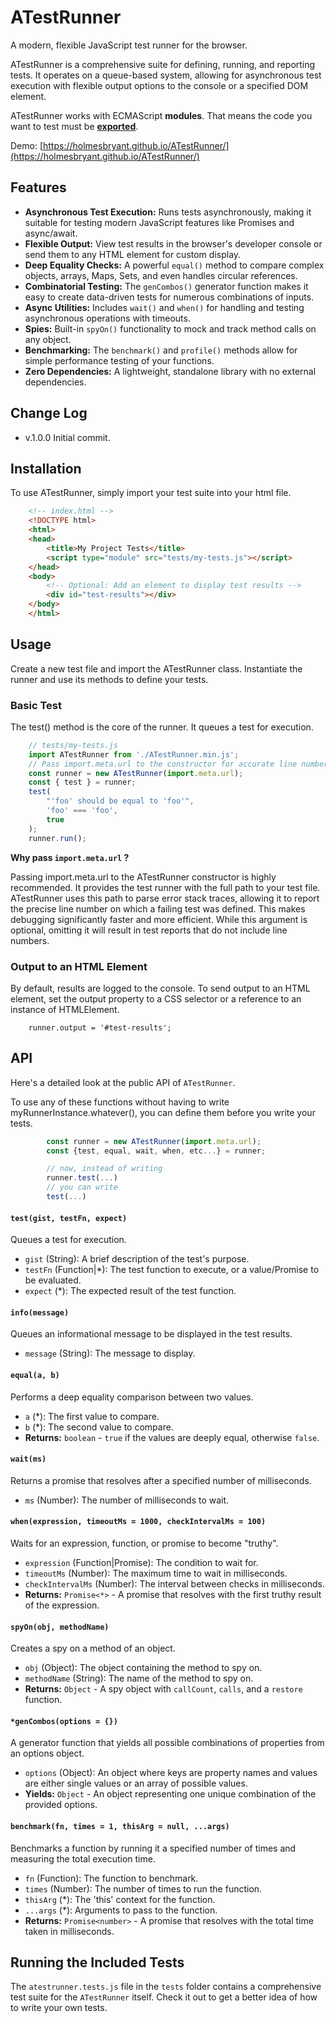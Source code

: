# ATestRunner

A modern, flexible JavaScript test runner for the browser.

ATestRunner is a comprehensive suite for defining, running, and reporting tests. It operates on a queue-based system, allowing for asynchronous test execution with flexible output options to the console or a specified DOM element.

ATestRunner works with ECMAScript **modules**. That means the code you want to test must be **[exported](https://developer.mozilla.org/en-US/docs/Web/JavaScript/Reference/Statements/export)**.

Demo: [https://holmesbryant.github.io/ATestRunner/](https://holmesbryant.github.io/ATestRunner/)


## Features

*   **Asynchronous Test Execution:** Runs tests asynchronously, making it suitable for testing modern JavaScript features like Promises and async/await.
*   **Flexible Output:** View test results in the browser's developer console or send them to any HTML element for custom display.
*   **Deep Equality Checks:** A powerful `equal()` method to compare complex objects, arrays, Maps, Sets, and even handles circular references.
*   **Combinatorial Testing:** The `genCombos()` generator function makes it easy to create data-driven tests for numerous combinations of inputs.
*   **Async Utilities:** Includes `wait()` and `when()` for handling and testing asynchronous operations with timeouts.
*   **Spies:** Built-in `spyOn()` functionality to mock and track method calls on any object.
*   **Benchmarking:** The `benchmark()` and `profile()` methods allow for simple performance testing of your functions.
*   **Zero Dependencies:** A lightweight, standalone library with no external dependencies.

## Change Log

- v.1.0.0 Initial commit.

## Installation

To use ATestRunner, simply import your test suite into your html file.

```html
	<!-- index.html -->
	<!DOCTYPE html>
	<html>
	<head>
	    <title>My Project Tests</title>
	    <script type="module" src="tests/my-tests.js"></script>
	</head>
	<body>
	    <!-- Optional: Add an element to display test results -->
	    <div id="test-results"></div>
	</body>
	</html>
```

## Usage

Create a new test file and import the ATestRunner class. Instantiate the runner and use its methods to define your tests.

### Basic Test

The test() method is the core of the runner. It queues a test for execution.

```javascript
	// tests/my-tests.js
	import ATestRunner from './ATestRunner.min.js';
	// Pass import.meta.url to the constructor for accurate line number reporting.
	const runner = new ATestRunner(import.meta.url);
	const { test } = runner;
	test(
	    "'foo' should be equal to 'foo'",
	    'foo' === 'foo',
	    true
	);
	runner.run();
```

**Why pass `import.meta.url` ?**

Passing import.meta.url to the ATestRunner constructor is highly recommended. It provides the test runner with the full path to your test file. ATestRunner uses this path to parse error stack traces, allowing it to report the precise line number on which a failing test was defined. This makes debugging significantly faster and more efficient. While this argument is optional, omitting it will result in test reports that do not include line numbers.

### Output to an HTML Element

By default, results are logged to the console. To send output to an HTML element, set the output property to a CSS selector or a reference to an instance of HTMLElement.

		runner.output = '#test-results';

## API

Here's a detailed look at the public API of `ATestRunner`.

To use any of these functions without having to write myRunnerInstance.whatever(), you can define them before you write your tests.

```javascript
		const runner = new ATestRunner(import.meta.url);
		const {test, equal, wait, when, etc...} = runner;

		// now, instead of writing
		runner.test(...)
		// you can write
		test(...)
```

#### `test(gist, testFn, expect)`

Queues a test for execution.

*   `gist` (String): A brief description of the test's purpose.
*   `testFn` (Function|*): The test function to execute, or a value/Promise to be evaluated.
*   `expect` (*): The expected result of the test function.

#### `info(message)`

Queues an informational message to be displayed in the test results.

*   `message` (String): The message to display.

#### `equal(a, b)`

Performs a deep equality comparison between two values.

*   `a` (*): The first value to compare.
*   `b` (*): The second value to compare.
*   **Returns:** `boolean` - `true` if the values are deeply equal, otherwise `false`.

#### `wait(ms)`

Returns a promise that resolves after a specified number of milliseconds.

*   `ms` (Number): The number of milliseconds to wait.

#### `when(expression, timeoutMs = 1000, checkIntervalMs = 100)`

Waits for an expression, function, or promise to become "truthy".

*   `expression` (Function|Promise): The condition to wait for.
*   `timeoutMs` (Number): The maximum time to wait in milliseconds.
*   `checkIntervalMs` (Number): The interval between checks in milliseconds.
*   **Returns:** `Promise<*>` - A promise that resolves with the first truthy result of the expression.

#### `spyOn(obj, methodName)`

Creates a spy on a method of an object.

*   `obj` (Object): The object containing the method to spy on.
*   `methodName` (String): The name of the method to spy on.
*   **Returns:** `Object` - A spy object with `callCount`, `calls`, and a `restore` function.

#### `*genCombos(options = {})`

A generator function that yields all possible combinations of properties from an options object.

*   `options` (Object): An object where keys are property names and values are either single values or an array of possible values.
*   **Yields:** `Object` - An object representing one unique combination of the provided options.

#### `benchmark(fn, times = 1, thisArg = null, ...args)`

Benchmarks a function by running it a specified number of times and measuring the total execution time.

*   `fn` (Function): The function to benchmark.
*   `times` (Number): The number of times to run the function.
*   `thisArg` (*): The 'this' context for the function.
*   `...args` (*): Arguments to pass to the function.
*   **Returns:** `Promise<number>` - A promise that resolves with the total time taken in milliseconds.

## Running the Included Tests

The `atestrunner.tests.js` file in the `tests` folder contains a comprehensive test suite for the `ATestRunner` itself. Check it out to get a better idea of how to write your own tests.
